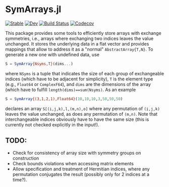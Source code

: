 # SymArrays.jl

[![Stable](https://img.shields.io/badge/docs-stable-blue.svg)](https://jfeist.github.io/SymArrays.jl/stable)
[![Dev](https://img.shields.io/badge/docs-dev-blue.svg)](https://jfeist.github.io/SymArrays.jl/dev)
[![Build Status](https://travis-ci.com/jfeist/SymArrays.jl.svg?branch=master)](https://travis-ci.com/jfeist/SymArrays.jl)
[![Codecov](https://codecov.io/gh/jfeist/SymArrays.jl/branch/master/graph/badge.svg)](https://codecov.io/gh/jfeist/SymArrays.jl)

This package provides some tools to efficiently store arrays with exchange symmetries, i.e., arrays where exchanging two indices leaves the value unchanged. It stores the underlying data in a flat vector and provides mappings that allow to address it as a "normal" `AbstractArray{T,N}`. To generate a new one with undefined data, use
```julia
S = SymArray{Nsyms,T}(dims...)
```
where `NSyms` is a tuple that indicates the size of each group of exchangeable indices (which have to be adjacent for simplicity), `T` is the element type (e.g., `Float64` or `ComplexF64`), and `dims` are the dimensions of the array (which have to fulfill `length(dims)==sum(Nsyms)`. As an example
```julia
S = SymArray{(3,1,2,1),Float64}(10,10,10,3,50,50,50)
```
declares an array `S[(i,j,k),l,(m,n),o]` where any permutation of `(i,j,k)` leaves the value unchanged, as does any permutation of `(m,n)`. Note that interchangeable indices obviously have to have the same size (this is currently not checked explicitly in the input!).

## TODO:
- Check for consistency of array size with symmetry groups on construction
- Check bounds violations when accessing matrix elements 
- Allow specification and treatment of Hermitian indices, where any permutation conjugates the result (possibly only for 2 indices at a time?).
